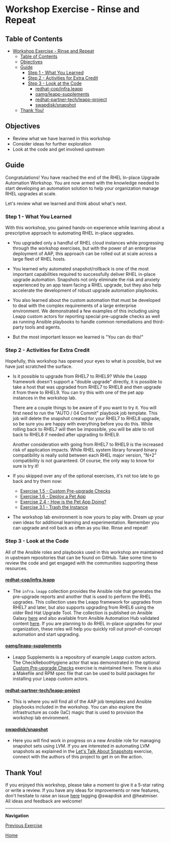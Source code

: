 # Workshop Exercise - Rinse and Repeat

## Table of Contents

- [Workshop Exercise - Rinse and Repeat](#workshop-exercise---rinse-and-repeat)
  - [Table of Contents](#table-of-contents)
  - [Objectives](#objectives)
  - [Guide](#guide)
    - [Step 1 - What You Learned](#step-1---what-you-learned)
    - [Step 2 - Activities for Extra Credit](#step-2---activities-for-extra-credit)
    - [Step 3 - Look at the Code](#step-3---look-at-the-code)
      - [redhat-cop/infra.leapp](#redhat-copinfraleapp)
      - [oamg/leapp-supplements](#oamgleapp-supplements)
      - [redhat-partner-tech/leapp-project](#redhat-partner-techleapp-project)
      - [swapdisk/snapshot](#swapdisksnapshot)
  - [Thank You!](#thank-you)

## Objectives

* Review what we have learned in this workshop
* Consider ideas for further exploration
* Look at the code and get involved upstream

## Guide

Congratulations! You have reached the end of the RHEL In-place Upgrade Automation Workshop. You are now armed with the knowledge needed to start developing an automation solution to help your organization manage RHEL upgrades at scale.

Let's review what we learned and think about what's next.

### Step 1 - What You Learned

With this workshop, you gained hands-on experience while learning about a prescriptive approach to automating RHEL in-place upgrades.

- You upgraded only a handful of RHEL cloud instances while progressing through the workshop exercises, but with the power of an enterprise deployment of AAP, this approach can be rolled out at scale across a large fleet of RHEL hosts.

- You learned why automated snapshot/rollback is one of the most important capabilities required to successfully deliver RHEL in-place upgrade automation. Snapshots not only eliminate the risk and anxiety experienced by an app team facing a RHEL upgrade, but they also help accelerate the development of robust upgrade automation playbooks.

- You also learned about the custom automation that must be developed to deal with the complex requirements of a large enterprise environment. We demonstrated a few examples of this including using Leapp custom actors for reporting special pre-upgrade checks as well as running Ansible playbooks to handle common remediations and third-party tools and agents.

- But the most important lesson we learned is "You can do this!"

### Step 2 - Activities for Extra Credit

Hopefully, this workshop has opened your eyes to what is possible, but we have just scratched the surface.

- Is it possible to upgrade from RHEL7 to RHEL9? While the Leapp framework doesn't support a "double upgrade" directly, it is possible to take a host that was upgraded from RHEL7 to RHEL8 and then upgrade it from there to RHEL9. You can try this with one of the pet app instances in the workshop lab.

  There are a couple things to be aware of if you want to try it. You will first need to run the "AUTO / 04 Commit" playbook job template. This job will delete the snapshot created for your RHEL7 to RHEL8 upgrade, so be sure you are happy with everything before you do this. While rolling back to RHEL7 will then be impossible, you will be able to roll back to RHEL8 if needed after upgrading to RHEL9.

  Another consideration with going from RHEL7 to RHEL9 is the increased risk of application impacts. While RHEL system library forward binary compatibility is really solid between each RHEL major version, "N+2" compatibility is not guaranteed. Of course, the only way to know for sure is try it!

- If you skipped over any of the optional exercises, it's not too late to go back and try them now:
  - [Exercise 1.5 - Custom Pre-upgrade Checks](../1.5-custom-modules/README.md)
  - [Exercise 1.6 - Deploy a Pet App](../1.6-my-pet-app/README.md)
  - [Exercise 2.4 - How is the Pet App Doing?](../2.4-check-pet-app/README.md)
  - [Exercise 3.1 - Trash the Instance](../3.1-rm-rf/README.md)

- The workshop lab environment is now yours to play with. Dream up your own ideas for additional learning and experimentation. Remember you can upgrade and roll back as often as you like. Rinse and repeat!

### Step 3 - Look at the Code

All of the Ansible roles and playbooks used in this workshop are maintained in upstream repositories that can be found on GitHub. Take some time to review the code and get engaged with the communities supporting these resources.

#### [redhat-cop/infra.leapp](https://github.com/redhat-cop/infra.leapp)

- The `infra.leapp` collection provides the Ansible role that generates the pre-upgrade reports and another that is used to perform the RHEL upgrades. This collection uses the Leapp framework for upgrades from RHEL7 and later, but also supports upgrading from RHEL6 using the older Red Hat Upgrade Tool. The collection is published on Ansible Galaxy [here](https://galaxy.ansible.com/infra/leapp) and also available from Ansible Automation Hub validated content [here](https://console.redhat.com/ansible/automation-hub/repo/validated/infra/leapp/). If you are planning to do RHEL in-place upgrades for your organization, these roles will help you quickly roll out proof-of-concept automation and start upgrading.

#### [oamg/leapp-supplements](https://github.com/oamg/leapp-supplements)

- Leapp Supplements is a repository of example Leapp custom actors. The CheckRebootHygiene actor that was demonstrated in the optional [Custom Pre-upgrade Checks](../1.5-custom-modules/README.md) exercise is maintained here. There is also a Makefile and RPM spec file that can be used to build packages for installing your Leapp custom actors.

#### [redhat-partner-tech/leapp-project](https://github.com/redhat-partner-tech/leapp-project)

- This is where you will find all of the AAP job templates and Ansible playbooks included in the workshop. You can also explore the infrastructure as code (IaC) magic that is used to provision the workshop lab environment.

#### [swapdisk/snapshot](https://github.com/swapdisk/snapshot)

- Here you will find work in progress on a new Ansible role for managing snapshot sets using LVM. If you are interested in automating LVM snapshots as explained in the [Let's Talk About Snapshots](../2.2-snapshots/README.md#lvm) exercise, connect with the authors of this project to get in on the action.

## Thank You!

If you enjoyed this workshop, please take a moment to give it a 5-star rating or write a review. If you have any ideas for improvements or new features, don't hesitate to raise an issue [here](https://github.com/ansible/workshops/issues/new/choose) tagging @swapdisk and @heatmiser. All ideas and feedback are welcome!

---

**Navigation**

[Previous Exercise](../3.3-check-undo/README.md)

[Home](../README.md)
